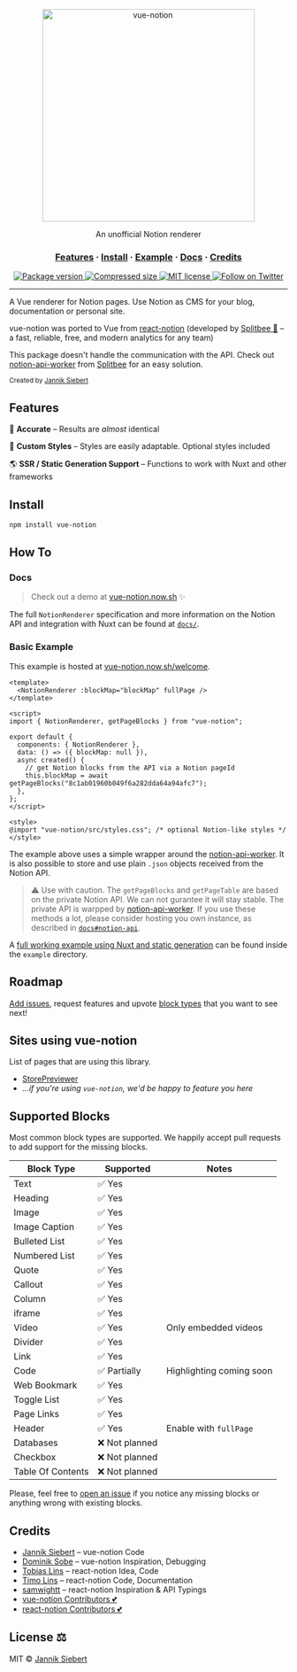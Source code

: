 <div align="center">
  <img src="https://github.com/janniks/vue-notion/raw/main/docs/img/vue-notion.png" alt="vue-notion" width="384px" />
  <p>An unofficial Notion renderer</p>
</div>

<h3 align="center">
  <a href="#features">Features</a>
  <span> · </span>
  <a href="#install">Install</a>
  <span> · </span>
  <a href="#basic-example">Example</a>
  <span> · </span>
  <a href="#docs">Docs</a>
  <span> · </span>
  <a href="#credits">Credits</a>
</h3>

<p align="center">
  <a href="https://www.npmjs.org/package/vue-notion">
    <img src="https://img.shields.io/npm/v/vue-notion.svg" alt="Package version" />
  </a>
  <a href="https://www.npmjs.org/package/vue-notion">
    <img src="https://img.shields.io/bundlephobia/minzip/vue-notion" alt="Compressed size" />
  </a>
  <a href="https://github.com/janniks/vue-notion/blob/master/LICENSE">
    <img src="https://img.shields.io/badge/license-MIT-blue.svg" alt="MIT license" />
  </a>
  <a href="https://twitter.com/intent/follow?screen_name=jnnksbrt">
    <img src="https://img.shields.io/twitter/url?label=Follow&style=social&url=https%3A%2F%2Ftwitter.com%2Fjnnksbrt" alt="Follow on Twitter" />
  </a>
</p>

---

A Vue renderer for Notion pages.
Use Notion as CMS for your blog, documentation or personal site.

vue-notion was ported to Vue from [react-notion](https://github.com/splitbee/react-notion) (developed by [Splitbee 🐝](https://splitbee.io/) – a fast, reliable, free, and modern analytics for any team)

This package doesn't handle the communication with the API. Check out [notion-api-worker](https://github.com/splitbee/notion-api-worker) from [Splitbee](https://splitbee.io/) for an easy solution.

<sub>Created by <a href="https://twitter.com/jnnksbrt">Jannik Siebert</a></sub>

## Features

🎯 **Accurate** – Results are _almost_ identical

🎨 **Custom Styles** – Styles are easily adaptable. Optional styles included

🌎 **SSR / Static Generation Support** – Functions to work with Nuxt and other frameworks

## Install

```bash
npm install vue-notion
```

## How To

### Docs

> Check out a demo at [vue-notion.now.sh](https://vue-notion.now.sh/) ✨

The full `NotionRenderer` specification and more information on the Notion API and integration with Nuxt can be found at [`docs/`](https://github.com/janniks/vue-notion/tree/main/docs).

### Basic Example

This example is hosted at [vue-notion.now.sh/welcome](https://vue-notion.now.sh/welcome).

```vue
<template>
  <NotionRenderer :blockMap="blockMap" fullPage />
</template>

<script>
import { NotionRenderer, getPageBlocks } from "vue-notion";

export default {
  components: { NotionRenderer },
  data: () => ({ blockMap: null }),
  async created() {
    // get Notion blocks from the API via a Notion pageId
    this.blockMap = await getPageBlocks("8c1ab01960b049f6a282dda64a94afc7");
  },
};
</script>

<style>
@import "vue-notion/src/styles.css"; /* optional Notion-like styles */
</style>
```

The example above uses a simple wrapper around the [notion-api-worker](https://github.com/splitbee/notion-api-worker).
It is also possible to store and use plain `.json` objects received from the Notion API.

> ⚠️ Use with caution.
> The `getPageBlocks` and `getPageTable` are based on the private Notion API.
> We can not gurantee it will stay stable.
> The private API is warpped by [notion-api-worker](https://github.com/splitbee/notion-api-worker).
> If you use these methods a lot, please consider hosting you own instance, as described in [`docs#notion-api`](https://github.com/janniks/vue-notion/tree/main/docs#notion-api).

A [full working example using Nuxt and static generation](https://vue-notion.now.sh/) can be found inside the `example` directory.

## Roadmap

[Add issues](https://github.com/janniks/vue-notion/issues/new), request features and upvote [block types](https://github.com/janniks/vue-notion/issues?q=is%3Aissue+is%3Aopen+label%3Ablock) that you want to see next!

## Sites using vue-notion

List of pages that are using this library.

- [StorePreviewer](https://www.storepreviewer.com)
- _...if you're using `vue-notion`, we'd be happy to feature you here_

## Supported Blocks

Most common block types are supported. We happily accept pull requests to add support for the missing blocks.

| Block Type        | Supported      | Notes                    |
| ----------------- | -------------- | ------------------------ |
| Text              | ✅ Yes         |                          |
| Heading           | ✅ Yes         |                          |
| Image             | ✅ Yes         |                          |
| Image Caption     | ✅ Yes         |                          |
| Bulleted List     | ✅ Yes         |                          |
| Numbered List     | ✅ Yes         |                          |
| Quote             | ✅ Yes         |                          |
| Callout           | ✅ Yes         |                          |
| Column            | ✅ Yes         |                          |
| iframe            | ✅ Yes         |                          |
| Video             | ✅ Yes         | Only embedded videos     |
| Divider           | ✅ Yes         |                          |
| Link              | ✅ Yes         |                          |
| Code              | ✅ Partially   | Highlighting coming soon |
| Web Bookmark      | ✅ Yes         |                          |
| Toggle List       | ✅ Yes         |                          |
| Page Links        | ✅ Yes         |                          |
| Header            | ✅ Yes         | Enable with `fullPage`   |
| Databases         | ❌ Not planned |                          |
| Checkbox          | ❌ Not planned |                          |
| Table Of Contents | ❌ Not planned |                          |

Please, feel free to [open an issue](https://github.com/janniks/vue-notion/issues/new) if you notice any missing blocks or anything wrong with existing blocks.

## Credits

- [Jannik Siebert](https://twitter.com/jnnksbrt) – vue-notion Code
- [Dominik Sobe](https://twitter.com/sobedominik) – vue-notion Inspiration, Debugging
- [Tobias Lins](https://tobi.sh) – react-notion Idea, Code
- [Timo Lins](https://timo.sh) – react-notion Code, Documentation
- [samwightt](https://github.com/samwightt) – react-notion Inspiration & API Typings
- [vue-notion Contributors 💕](https://github.com/janniks/vue-notion/graphs/contributors)
- [react-notion Contributors 💕](https://github.com/splitbee/react-notion/graphs/contributors)

## License ⚖️

MIT ©️ [Jannik Siebert](https://twitter.com/jnnksbrt)
